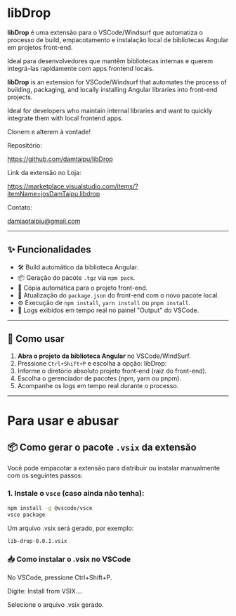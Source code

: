 # libDrop

**libDrop** é uma extensão para o VSCode/Windsurf que automatiza o processo de build, empacotamento e instalação local de bibliotecas Angular em projetos front-end.

Ideal para desenvolvedores que mantêm bibliotecas internas e querem integrá-las rapidamente com apps frontend locais.

**libDrop** is an extension for VSCode/Windsurf that automates the process of building, packaging, and locally installing Angular libraries into front-end projects.

Ideal for developers who maintain internal libraries and want to quickly integrate them with local frontend apps.

Clonem e alterem à vontade!

Repositório:

https://github.com/damtaipu/libDrop

Link da extensão no Loja:

https://marketplace.visualstudio.com/items/?itemName=josDamTaipu.libdrop

Contato:

damiaotaipiu@gmail.com

---

## ✨ Funcionalidades

- 🛠 Build automático da biblioteca Angular.
- 📦 Geração do pacote `.tgz` via `npm pack`.
- 📁 Cópia automática para o projeto front-end.
- 📌 Atualização do `package.json` do front-end com o novo pacote local.
- ⚙️ Execução de `npm install`, `yarn install` ou `pnpm install`.
- 🧾 Logs exibidos em tempo real no painel "Output" do VSCode.

---

## 🚀 Como usar

1. **Abra o projeto da biblioteca Angular** no VSCode/WindSurf.
2. Pressione `Ctrl+Shift+P` e escolha a opção: libDrop:
3. Informe o diretório absoluto projeto front-end (raiz do front-end).
4. Escolha o gerenciador de pacotes (npm, yarn ou pnpm).
5. Acompanhe os logs em tempo real durante o processo.

---


# Para usar e abusar
## 📦 Como gerar o pacote `.vsix` da extensão

Você pode empacotar a extensão para distribuir ou instalar manualmente com os seguintes passos:

### 1. Instale o `vsce` (caso ainda não tenha):
```bash
npm install -g @vscode/vsce
vsce package
```

Um arquivo .vsix será gerado, por exemplo:
```bash
lib-drop-0.0.1.vsix
```

### 📥 Como instalar o .vsix no VSCode
No VSCode, pressione Ctrl+Shift+P.

Digite: Install from VSIX....

Selecione o arquivo .vsix gerado.

